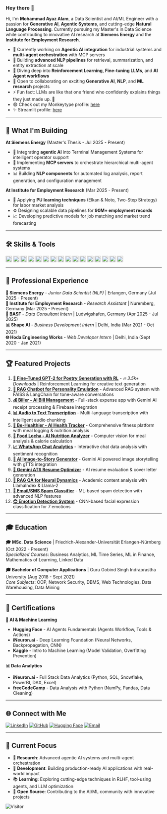 ### Hey there 👋

Hi, I'm **Mohammad Ayaz Alam**, a Data Scientist and AI/ML Engineer with a passion for **Generative AI**, **Agentic Systems**, and cutting-edge **Natural Language Processing**. Currently pursuing my Master's in Data Science while contributing to innovative AI research at **Siemens Energy** and the **Institute for Employment Research**.

- 🤖 Currently working on **Agentic AI integration** for industrial systems and **multi-agent orchestration** with MCP servers
- 🔬 Building **advanced NLP pipelines** for retrieval, summarization, and entity extraction at scale
- 🌱 Diving deep into **Reinforcement Learning**, **Fine-tuning LLMs**, and **AI Agent workflows**
- 👯 Open to collaborating on exciting **Generative AI**, **NLP**, and **ML research** projects
- ⚡ Fun fact: LLMs are like that one friend who confidently explains things they just made up. 🤣
- 😄 Check out my Monkeytype profile: [here](https://monkeytype.com/profile/rebel47)
- ✨ Streamlit profile: [here](https://share.streamlit.io/user/rebel47)

---

## 🚀 What I'm Building

**At Siemens Energy** (Master's Thesis - Jul 2025 - Present)
- 🤖 Integrating **agentic AI** into Terminal Management Systems for intelligent operator support
- 🔧 Implementing **MCP servers** to orchestrate hierarchical multi-agent systems
- 📊 Building **NLP components** for automated log analysis, report generation, and configuration management

**At Institute for Employment Research** (Mar 2025 - Present)
- 🔬 Applying **PU learning techniques** (Elkan & Noto, Two-Step Strategy) for labor market analysis
- ⚙️ Designing scalable data pipelines for **90M+ employment records**
- 📈 Developing predictive models for job matching and market trend forecasting

---

## 🛠️ Skills & Tools

<code><img height="20" title="Agentic AI" src="https://img.shields.io/badge/-Agentic%20AI-FF6B6B?style=flat&logo=robot&logoColor=white"></code>
<code><img height="20" title="LangChain" src="https://img.shields.io/badge/-LangChain-1C3A3A?style=flat&logo=chainlink&logoColor=white"></code>
<code><img height="20" title="Hugging Face" src="https://img.shields.io/badge/-Hugging%20Face-FFD21E?style=flat&logo=huggingface&logoColor=black"></code>
<code><img height="20" title="OpenAI" src="https://img.shields.io/badge/-OpenAI-412991?style=flat&logo=openai&logoColor=white"></code>
<code><img height="20" title="Python" src="https://img.shields.io/badge/-Python-3776AB?style=flat&logo=python&logoColor=white"></code>
<code><img height="20" title="PyTorch" src="https://img.shields.io/badge/-PyTorch-EE4C2C?style=flat&logo=pytorch&logoColor=white"></code>
<code><img height="20" title="Scikit-learn" src="https://img.shields.io/badge/-Scikit%20Learn-F7931E?style=flat&logo=scikitlearn&logoColor=white"></code>
<code><img height="20" title="Pandas" src="https://img.shields.io/badge/-Pandas-150458?style=flat&logo=pandas&logoColor=white"></code>
<code><img height="20" title="FastAPI" src="https://img.shields.io/badge/-FastAPI-009688?style=flat&logo=fastapi&logoColor=white"></code>
<code><img height="20" title="Django" src="https://img.shields.io/badge/-Django-092E20?style=flat&logo=django&logoColor=white"></code>
<code><img height="20" title="Docker" src="https://img.shields.io/badge/-Docker-2496ED?style=flat&logo=docker&logoColor=white"></code>
<code><img height="20" title="PostgreSQL" src="https://img.shields.io/badge/-PostgreSQL-336791?style=flat&logo=postgresql&logoColor=white"></code>
<code><img height="20" title="Streamlit" src="https://img.shields.io/badge/-Streamlit-FF4B4B?style=flat&logo=streamlit&logoColor=white"></code>
<code><img height="20" title="Plotly" src="https://img.shields.io/badge/-Plotly-3F4F75?style=flat&logo=plotly&logoColor=white"></code>
<code><img height="20" title="Tableau" src="https://img.shields.io/badge/-Tableau-E97627?style=flat&logo=tableau&logoColor=white"></code>
<code><img height="20" title="Power BI" src="https://img.shields.io/badge/-Power%20BI-F2C811?style=flat&logo=powerbi&logoColor=black"></code>

---

## 💼 Professional Experience

**🏢 Siemens Energy** - *Junior Data Scientist (NLP)* | Erlangen, Germany (Jul 2025 - Present)  
**🔬 Institute for Employment Research** - *Research Assistant* | Nuremberg, Germany (Mar 2025 - Present)  
**🧪 BASF** - *Data Consultant Intern* | Ludwigshafen, Germany (Apr 2025 - Jul 2025)  
**📊 Shape AI** - *Business Development Intern* | Delhi, India (Mar 2021 - Oct 2021)  
**🌐 Hoda Engineering Works** - *Web Developer Intern* | Delhi, India (Sept 2020 - Jan 2021)

---

## 🏆 Featured Projects

1. [**🤖 Fine-Tuned GPT-2 for Poetry Generation with RL**](https://huggingface.co/ayazfau/GPT2-124M-poetry-RL) - *🔥 3.5k+ Downloads* | Reinforcement Learning for creative text generation
2. [**💬 RAG Chatbot for Personality Emulation**](https://persona-chat.streamlit.app/) - Advanced RAG system with FAISS & LangChain for tone-aware conversations  
3. [**💰 Biller - AI Bill Management**](https://biller.streamlit.app/) - Full-stack expense app with Gemini AI receipt processing & Firebase integration
4. [**📊 Audio to Text Transcription**](https://speech-to-text-mvp.streamlit.app/) - Multi-language transcription with intelligent audio chunking
5. [**🏥 Be-Healthier - AI Health Tracker**](https://be-healthier.streamlit.app/) - Comprehensive fitness platform with meal logging & nutrition analysis
6. [**🍔 Food Locha - AI Nutrition Analyzer**](https://github.com/rebel47/Food-Locha) - Computer vision for meal analysis & calorie calculation
7. [**📈 WhatsApp Chat Analytics**](https://github.com/rebel47/Whatsapp-Chat-Analyzer) - Interactive chat data analysis with sentiment recognition
8. [**🎨 AI Image-to-Story Generator**](https://github.com/rebel47/imagetostory) - Gemini AI powered image storytelling with gTTS integration
9. [**📄 Gemini ATS Resume Optimizer**](https://github.com/rebel47/ATS-with-Cover-Letter) - AI resume evaluation & cover letter generation
10. [**🧠 RAG QA for Neural Dynamics**](https://github.com/rebel47/RAG-Powered-Q-A-for-Neural-Dynamics-Course-with-LlamaIndex) - Academic content analysis with LlamaIndex & Llama-2
11. [**📧 Email/SMS Spam Classifier**](https://github.com/rebel47/Email-SMS-Classifier) - ML-based spam detection with advanced NLP features
12. [**😊 Emotion Detection System**](https://github.com/rebel47/Emotion-Detection-System) - CNN-based facial expression classification for 7 emotions

---

## 🎓 Education

**🎓 MSc. Data Science** | Friedrich-Alexander-Universität Erlangen-Nürnberg (Oct 2022 - Present)  
*Specialized Courses*: Business Analytics, ML Time Series, ML in Finance, Mathematics of Learning, Linked Data

**🎓 Bachelor of Computer Applications** | Guru Gobind Singh Indraprastha University (Aug 2018 - Sept 2021)  
*Core Subjects*: OOP, Network Security, DBMS, Web Technologies, Data Warehousing, Data Mining

---

## 🏅 Certifications

**🤖 AI & Machine Learning**
- **Hugging Face** - AI Agents Fundamentals (Agents Workflow, Tools & Actions)
- **iNeuron.ai** - Deep Learning Foundation (Neural Networks, Backpropagation, CNN)
- **Kaggle** - Intro to Machine Learning (Model Validation, Overfitting Prevention)

**📊 Data Analytics**
- **iNeuron.ai** - Full Stack Data Analytics (Python, SQL, Snowflake, PowerBI, DAX, Excel)
- **freeCodeCamp** - Data Analysis with Python (NumPy, Pandas, Data Cleaning)


---

## 🌐 Connect with Me

[![LinkedIn](https://img.shields.io/badge/-LinkedIn-0077B5?style=flat&logo=linkedin&logoColor=white)](https://linkedin.com/in/ayaz-alam)
[![GitHub](https://img.shields.io/badge/-GitHub-181717?style=flat&logo=github&logoColor=white)](https://github.com/rebel47)
[![Hugging Face](https://img.shields.io/badge/-Hugging%20Face-FFD21E?style=flat&logo=huggingface&logoColor=black)](https://huggingface.co/ayazfau)
[![Email](https://img.shields.io/badge/-Email-D14836?style=flat&logo=gmail&logoColor=white)](mailto:alam.ayaz47@gmail.com)

---

## 🎯 Current Focus

- 🔬 **Research**: Advanced agentic AI systems and multi-agent orchestration
- 🤖 **Development**: Building production-ready AI applications with real-world impact
- 📚 **Learning**: Exploring cutting-edge techniques in RLHF, tool-using agents, and LLM optimization
- 🌟 **Open Source**: Contributing to the AI/ML community with innovative projects

![Visitor](https://visitor-badge.laobi.icu/badge?page_id=rebel47.rebel47)
